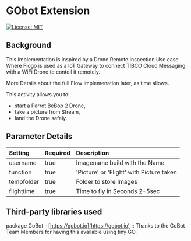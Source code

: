 # GObot Extension
[![License: MIT](https://img.shields.io/badge/License-MIT-yellow.svg)](https://opensource.org/licenses/MIT)

## Background
This Implementation is inspired by a Drone Remote Inspection Use case. Where Flogo is used as a IoT Gateway to connect TIBCO Cloud Messaging with a WiFi Drone to contoll it remotely.

More Details about the full Flow Implemenation later, as time allows.

This activity allows you to:
- start a Parrot BeBop 2 Drone,
- take a picture from Stream,
- land the Drone safely.

## Parameter Details
| Setting           | Required  | Description                              |
|:------------------|:----------|:-----------------------------------------|
| username          | true      | Imagename build with the Name            |
| function          | true      | 'Picture' or 'Flight' with Picture taken |
| tempfolder        | true      | Folder to store Images                   |
| flighttime        | true      | Time to fly in Seconds  2-5sec           |       

## Third-party libraries used
package GoBot - [https://gobot.io](https://gobot.io) :: Thanks to the GoBot Team Members for having this available using tiny GO.
